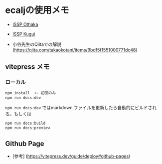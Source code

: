 # ecaljの使用メモ
 * [ISSP Othaka](./guide/setting_ohtaka.md)
 * [ISSP Kugui](./guide/setting_kugui.md)

 * 小谷先生のQiitaでの解説(https://qiita.com/takaokotani/items/9bdf5f1551000771dc48)



## vitepress メモ

### ローカル
```bash
npm install  <- 初回のみ
npm run docs:dev
```
`npm run docs:dev` ではmarkdown ファイルを更新したら自動的にビルドされる。もしくは

```bash
npm run docs:build
npm run docs:preview
```


## Github Page
* [参考] (https://vitepress.dev/guide/deploy#github-pages)

